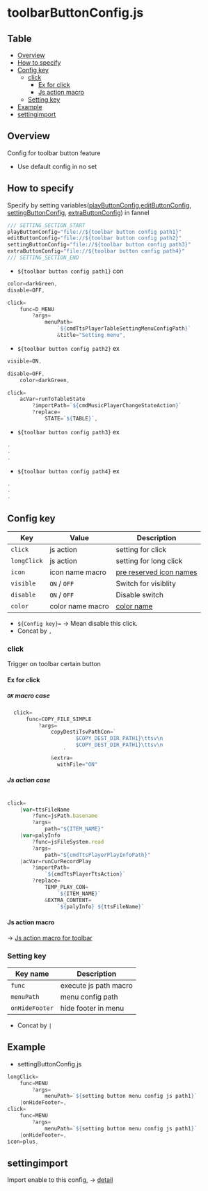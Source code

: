 # toolbarButtonConfig.js

Table
-----------------
<!-- vim-markdown-toc GFM -->

* [Overview](#overview)
* [How to specify](#how-to-specify)
* [Config key ](#config-key-)
	* [click](#click)
		* [Ex for click](#ex-for-click)
		* [Js action macro](#js-action-macro)
	* [Setting key ](#setting-key-)
* [Example](#example)
* [settingimport](#settingimport)

## Overview

Config for toolbar button feature

- Use default config in no set

## How to specify


Specify by setting variables([playButtonConfig]((https://github.com/puutaro/CommandClick/blob/master/md/developer/setting_variables.md#playbuttonconfig)),[editButtonConfig]((https://github.com/puutaro/CommandClick/blob/master/md/developer/setting_variables.md#editbuttonconfig)), [settingButtonConfig]((https://github.com/puutaro/CommandClick/blob/master/md/developer/setting_variables.md#settingbuttonconfig)), [extraButtonConfig]((https://github.com/puutaro/CommandClick/blob/master/md/developer/setting_variables.md#extrabuttonconfig))) in fannel


```js.js
/// SETTING_SECTION_START
playButtonConfig="file://${toolbar button config path1}"
editButtonConfig="file://${toolbar button config path2}"
settingButtonConfig="file://${toolbar button config path3}"
extraButtonConfig="file://${toolbar button config path4}"
/// SETTING_SECTION_END
```

- `${toolbar button config path1}` con

```js.js
color=darkGreen,
disable=OFF,

click=
    func=D_MENU
        ?args=
            menuPath=
                `${cmdTtsPlayerTableSettingMenuConfigPath}`
                &title="Setting menu",

```
- `${toolbar button config path2}` ex

```js.js
visible=ON,

disable=OFF,
    color=darkGreen,

click=
    acVar=runToTableState
        ?importPath=`${cmdMusicPlayerChangeStateAction}`
        ?replace=
            STATE=`${TABLE}`,

```

- `${toolbar button config path3}` ex

```js.js
.  
.  
.  
```

- `${toolbar button config path4}` ex

```js.js
.  
.  
.  
```


## Config key 

| Key | Value            | Description                                                                                                     | 
|-------------|------------------|-----------------------------------------------------------------------------------------------------------------| 
| `click`     | js action        | setting for click                                                                                               | 
| `longClick` | js action        | setting for long click                                                                                          |
| `icon`      | icon name macro  | [pre reserved icon names](https://github.com/puutaro/CommandClick/blob/master/md/developer/collection/icons.md) |
| `visible`   | `ON` / `OFF`     | Switch for visiblity                  |
| `disable`   | `ON` / `OFF`     | Disable switch               |
| `color`     | color name macro | [color name](https://github.com/puutaro/CommandClick/blob/master/md/developer/collection/color.md)              |

- `${Config key}=` -> Mean disable this click.
- Concat by `,`



### click

Trigger on toolbar certain button

#### Ex for click

##### `OK` macro case

```js.js
  click=
      func=COPY_FILE_SIMPLE
          ?args=
              copyDestiTsvPathCon=`
                      $COPY_DEST_DIR_PATH1}\ttsv\n
                      $COPY_DEST_DIR_PATH1}\ttsv\n
                  `
              &extra=
                withFile="ON"
```

##### Js action case

```js.js

click=
    |var=ttsFileName
        ?func=jsPath.basename
        ?args=
            path="${ITEM_NAME}"
    |var=palyInfo
        ?func=jsFileSystem.read
        ?args=
            path="${cmdTtsPlayerPlayInfoPath}"
    |acVar=runCurRecordPlay
        ?importPath=
            `${cmdTtsPlayerTtsAction}`
        ?replace=
            TEMP_PLAY_CON=
                `${ITEM_NAME}`
            &EXTRA_CONTENT=
                `${palyInfo} ${ttsFileName}`
```


#### Js action macro

-> [Js action macro for toolbar](https://github.com/puutaro/CommandClick/blob/master/md/developer/js_action/js_action_macro_for_toolbar.md)



### Setting key 

| Key name        | Description            | 
|-----------------|------------------------| 
| `func`          | execute js path macro  | 
| `menuPath`      | menu config path       |
| `onHideFooter`  | hide footer in menu    |

- Concat by `|`


## Example

- settingButtonConfig.js

```js.js
longClick=
	func=MENU
		?args=
			menuPath=`${setting button menu config js path1}`
	|onHideFooter=,
click=
	func=MENU
		?args=
			menuPath=`${setting button menu config js path1}`
	|onHideFooter=,
icon=plus,

```


## settingimport

Import enable to this config, -> [detail](https://github.com/puutaro/CommandClick/blob/master/md/developer/configs/settingImport.md)

